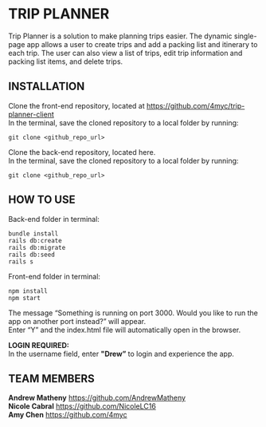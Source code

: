 # TRIP PLANNER

Trip Planner is a solution to make planning trips easier. The dynamic single-page app allows a user to create trips and add a packing list and itinerary to each trip. The user can also view a list of trips, edit trip information and packing list items, and delete trips.    


## INSTALLATION  
Clone the front-end repository, located at https://github.com/4myc/trip-planner-client  
In the terminal, save the cloned repository to a local folder by running:   
```
git clone <github_repo_url>    
```
Clone the back-end repository, located here.  
In the terminal, save the cloned repository to a local folder by running:   
```
git clone <github_repo_url>  
```


## HOW TO USE 
Back-end folder in terminal:   
```
bundle install 
rails db:create
rails db:migrate
rails db:seed
rails s
```

Front-end folder in terminal:  
```
npm install  
npm start 
```
The message “Something is running on port 3000. Would you like to run the app on another port instead?” will appear.  
Enter “Y” and the index.html file will automatically open in the browser.  

**LOGIN REQUIRED:**  
In the username field, enter **"Drew”** to login and experience the app.


## TEAM MEMBERS  
**Andrew Matheny** https://github.com/AndrewMatheny     
**Nicole Cabral** https://github.com/NicoleLC16  
**Amy Chen** https://github.com/4myc  
